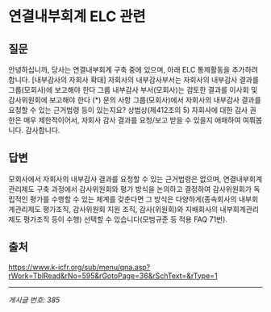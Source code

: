# 연결내부회계 ELC 관련

## 질문
안녕하십니까,
당사는 연결내부회계 구축 중에 있으며, 아래 ELC 통제활동을 추가하려 합니다.
[내부감사의 자회사 확대]
자회사의 내부감사부서는 자회사의 내부감사 결과를 그룹(모회사)에 보고해야 한다
그룹 내부감사 부서(모회사)는 검토한 결과를 이사회 및 감사위원회에 보고해야 한다
(*) 문의 사항
그룹(모회사)에서 자회사의 내부감사 결과를 요청할 수 있는 근거법령 등이 있는지요?
상법상(제412조의 5) 자회사에 대한 감사 권한은 매우 제한적이어서, 자회사 감사 결과를 요청/보고 받을 수 있을지 애매하여 여쭤봅니다.
감사합니다.

## 답변
모회사에서 자회사의 내부감사 결과를 요청할 수 있는 근거법령은 없으며, 연결내부회계관리제도 구축 과정에서 감사위원회와 평가 방식을 논의하고 결정하여 감사위원회가 독립적인 평가를 수행할 수 있는 체계를 갖춘다면 그 방식은 다양하게(종속회사의 내부회계관리제도 평가조직, 감사위원회 지원 조직, 감사(위원회)와 지배회사의 내부회계관리제도 평가조직 등이 수행) 선택할 수 있습니다(모범규준 등 적용 FAQ 71번).

## 출처
https://www.k-icfr.org/sub/menu/qna.asp?rWork=TblRead&rNo=595&rGotoPage=36&rSchText=&rType=1

---
*게시글 번호: 385*
